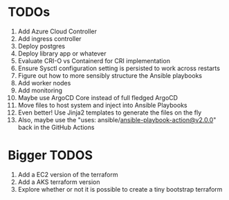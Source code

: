 # TODOs
1. Add Azure Cloud Controller
2. Add ingress controller
3. Deploy postgres
4. Deploy library app or whatever
5. Evaluate CRI-O vs Containerd for CRI implementation
6. Ensure Sysctl configuration setting is persisted to work across restarts
7. Figure out how to more sensibly structure the Ansible playbooks
8. Add worker nodes
9. Add monitoring
10. Maybe use ArgoCD Core instead of full fledged ArgoCD
11. Move files to host system and inject into Ansible Playbooks
12. Even better! Use Jinja2 templates to generate the files on the fly
13. Also, maybe use the "uses: ansible/ansible-playbook-action@v2.0.0" back in the GitHub Actions


# Bigger TODOS
1. Add a EC2 version of the terraform
2. Add a AKS terraform version
3. Explore whether or not it is possible to create a tiny bootstrap terraform
